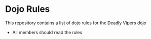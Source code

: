 Dojo Rules
==========

This repository contains a list of dojo rules for the Deadly Vipers dojo
* All members should read the rules

